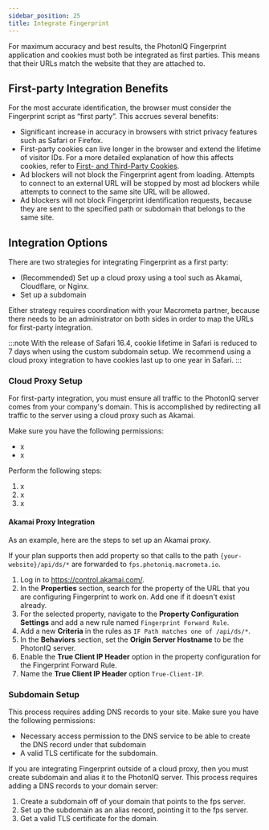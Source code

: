 ```yaml
---
sidebar_position: 25
title: Integrate Fingerprint
---
```


For maximum accuracy and best results, the PhotonIQ Fingerprint application and cookies must both be integrated as first parties. This means that their URLs match the website that they are attached to.

## First-party Integration Benefits

For the most accurate identification, the browser must consider the Fingerprint script as “first party”. This accrues several benefits:

- Significant increase in accuracy in browsers with strict privacy features such as Safari or Firefox.
- First-party cookies can live longer in the browser and extend the lifetime of visitor IDs. For a more detailed explanation of how this affects cookies, refer to [First- and Third-Party Cookies](first-third-party-cookie.md).
- Ad blockers will not block the Fingerprint agent from loading. Attempts to connect to an external URL will be stopped by most ad blockers while attempts to connect to the same site URL will be allowed.
- Ad blockers will not block Fingerprint identification requests, because they are sent to the specified path or subdomain that belongs to the same site.

## Integration Options

There are two strategies for integrating Fingerprint as a first party:

- (Recommended) Set up a cloud proxy using a tool such as Akamai, Cloudflare, or Nginx.
- Set up a subdomain

Either strategy requires coordination with your Macrometa partner, because there needs to be an administrator on both sides in order to map the URLs for first-party integration.

:::note
With the release of Safari 16.4, cookie lifetime in Safari is reduced to 7 days when using the custom subdomain setup. We recommend using a cloud proxy integration to have cookies last up to one year in Safari.
:::

### Cloud Proxy Setup

For first-party integration, you must ensure all traffic to the PhotonIQ server comes from your company's domain.  This is accomplished by redirecting all traffic to the server using a cloud proxy such as Akamai.

Make sure you have the following permissions:

- x
- x

Perform the following steps:

1. x
2. x
3. x

#### Akamai Proxy Integration

As an example, here are the steps to set up an Akamai proxy.

If your plan supports then add property so that calls to the path `{your-website}/api/ds/*` are forwarded to `fps.photoniq.macrometa.io`.

1. Log in to https://control.akamai.com/.
2. In the **Properties** section, search for the property of the URL that you are configuring Fingerprint to work on. Add one if it doesn't exist already.
3. For the selected property, navigate to the **Property Configuration Settings** and add a new rule named `Fingerprint Forward Rule`.
4. Add a new **Criteria** in the rules as `IF Path matches one of /api/ds/*`.
5. In the **Behaviors** section, set the **Origin Server Hostname** to be the PhotonIQ server.
6. Enable the **True Client IP Header** option in the property configuration for the Fingerprint Forward Rule.
7. Name the **True Client IP Header** option `True-Client-IP`.

### Subdomain Setup

This process requires adding DNS records to your site. Make sure you have the following permissions:

- Necessary access permission to the DNS service to be able to create the DNS record under that subdomain
- A valid TLS certificate for the subdomain.

If you are integrating Fingerprint outside of a cloud proxy, then you must create subdomain and alias it to the PhotonIQ server. This process requires adding a DNS records to your domain server:

1. Create a subdomain off of your domain that points to the fps server.
2. Set up the subdomain as an alias record, pointing it to the fps server.
3. Get a valid TLS certificate for the domain.
